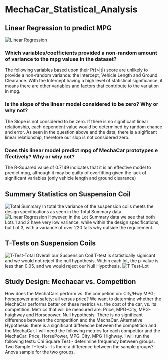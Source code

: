 # MechaCar_Statistical_Analysis

## Linear Regression to predict MPG
![Linear Regression](Challenge/MechaCar_MPG_Linear.png)
### Which variables/coefficients provided a non-random amount of variance to the mpg values in the dataset?
The following variables based upon their Pr(>|t|) score are unlikely to provide a non-random variance: the Intercept, Vehicle Length and Ground Clearance. With the Intercept having a high level of statistical significance, it means there are other variables and factors that contribute to the variation in mpg.

### Is the slope of the linear model considered to be zero? Why or why not?
The Slope is not considered to be zero. If there is no significant linear relationship, each dependent value would be determined by random chance and error. As seen in the question above and the data, there is a sigificant linear relationship, therefore our slop is not considered zero.

### Does this linear model predict mpg of MechaCar prototypes e ffectively? Why or why not?
The R-Squared value of 0.7149 indicates that it is an effective model to predict mpg, although it may be guilty of overfitting given the lack of significant variables (only vehicle length and ground clearance)

## Summary Statistics on Suspension Coil
![Total Summary](Challenge/MechaCar-TotalSummary-Suspension.png)
In total the variance of the suspension coils meets the design specifications as seen in the Total Summary data. 
![Linear Regression](Challenge/MechaCar-LotSummary-Suspension.png)
However, in the Lot Summary data we see that both Lots 1 and 2 have very low variance, while within the design specifications, but Lot 3, with a variance of over 220 falls why outside the requirement.

## T-Tests on Suspension Coils
![T-Test-Total](Challenge/MechaCar-TotalSummary_t-test.png)
Overall our Suspension Coil T-test is statistically signicant and we would not reject the null hypothesis.
Within each lot, the p-value is less than 0.05, and we would reject our Null Hypothesis.
![T-Test-Lot](Challenge/MechaCar-LotSummary_T-tests.png)

## Study Design: Mechacar vs. Competition
How does the MechaCars perform vs. the competion on: City/Hwy MPG; horsepower and safety; all versus price? We want to determine whether the MechaCar performs better on these metrics vs. the cost of the car, vs. its competition.
Metrics that will be measured are: Price, MPG-City, MPG-huighway and Horsepower.
Null hypothesis: There is no significant difference between the competition and the MechaCar.
Alternative Hypothesis: there is a significant differecne between the competition and the MechaCar.
I will need the following metrics for each competitor and the MechaCar: Price, HorsePower, MPG-City, MPG-Highway. I will run the following tests:
Chi Square Test - deterimine frequency between groups.
Two Sample T-Tests - Is there a difference between the sample groups?
Anova sample for the two groups.
